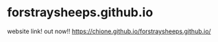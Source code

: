 # forstraysheeps.github.io
website link! out now!!
https://chione.github.io/forstraysheeps.github.io/
